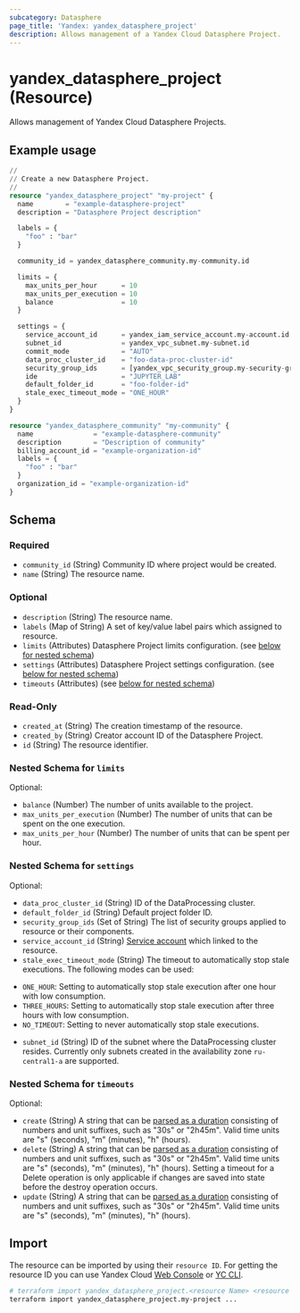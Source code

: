 ```yaml
---
subcategory: Datasphere
page_title: 'Yandex: yandex_datasphere_project'
description: Allows management of a Yandex Cloud Datasphere Project.
---
```


# yandex_datasphere_project (Resource)

Allows management of Yandex Cloud Datasphere Projects.

## Example usage

```terraform
//
// Create a new Datasphere Project.
//
resource "yandex_datasphere_project" "my-project" {
  name        = "example-datasphere-project"
  description = "Datasphere Project description"

  labels = {
    "foo" : "bar"
  }

  community_id = yandex_datasphere_community.my-community.id

  limits = {
    max_units_per_hour      = 10
    max_units_per_execution = 10
    balance                 = 10
  }

  settings = {
    service_account_id      = yandex_iam_service_account.my-account.id
    subnet_id               = yandex_vpc_subnet.my-subnet.id
    commit_mode             = "AUTO"
    data_proc_cluster_id    = "foo-data-proc-cluster-id"
    security_group_ids      = [yandex_vpc_security_group.my-security-group.id]
    ide                     = "JUPYTER_LAB"
    default_folder_id       = "foo-folder-id"
    stale_exec_timeout_mode = "ONE_HOUR"
  }
}

resource "yandex_datasphere_community" "my-community" {
  name               = "example-datasphere-community"
  description        = "Description of community"
  billing_account_id = "example-organization-id"
  labels = {
    "foo" : "bar"
  }
  organization_id = "example-organization-id"
}
```

<!-- schema generated by tfplugindocs -->
## Schema

### Required

- `community_id` (String) Community ID where project would be created.
- `name` (String) The resource name.

### Optional

- `description` (String) The resource name.
- `labels` (Map of String) A set of key/value label pairs which assigned to resource.
- `limits` (Attributes) Datasphere Project limits configuration. (see [below for nested schema](#nestedatt--limits))
- `settings` (Attributes) Datasphere Project settings configuration. (see [below for nested schema](#nestedatt--settings))
- `timeouts` (Attributes) (see [below for nested schema](#nestedatt--timeouts))

### Read-Only

- `created_at` (String) The creation timestamp of the resource.
- `created_by` (String) Creator account ID of the Datasphere Project.
- `id` (String) The resource identifier.

<a id="nestedatt--limits"></a>
### Nested Schema for `limits`

Optional:

- `balance` (Number) The number of units available to the project.
- `max_units_per_execution` (Number) The number of units that can be spent on the one execution.
- `max_units_per_hour` (Number) The number of units that can be spent per hour.


<a id="nestedatt--settings"></a>
### Nested Schema for `settings`

Optional:

- `data_proc_cluster_id` (String) ID of the DataProcessing cluster.
- `default_folder_id` (String) Default project folder ID.
- `security_group_ids` (Set of String) The list of security groups applied to resource or their components.
- `service_account_id` (String) [Service account](https://yandex.cloud/docs/iam/concepts/users/service-accounts) which linked to the resource.
- `stale_exec_timeout_mode` (String) The timeout to automatically stop stale executions. The following modes can be used:
 * `ONE_HOUR`: Setting to automatically stop stale execution after one hour with low consumption.
  * `THREE_HOURS`: Setting to automatically stop stale execution after three hours with low consumption.
  * `NO_TIMEOUT`: Setting to never automatically stop stale executions.
- `subnet_id` (String) ID of the subnet where the DataProcessing cluster resides. Currently only subnets created in the availability zone `ru-central1-a` are supported.


<a id="nestedatt--timeouts"></a>
### Nested Schema for `timeouts`

Optional:

- `create` (String) A string that can be [parsed as a duration](https://pkg.go.dev/time#ParseDuration) consisting of numbers and unit suffixes, such as "30s" or "2h45m". Valid time units are "s" (seconds), "m" (minutes), "h" (hours).
- `delete` (String) A string that can be [parsed as a duration](https://pkg.go.dev/time#ParseDuration) consisting of numbers and unit suffixes, such as "30s" or "2h45m". Valid time units are "s" (seconds), "m" (minutes), "h" (hours). Setting a timeout for a Delete operation is only applicable if changes are saved into state before the destroy operation occurs.
- `update` (String) A string that can be [parsed as a duration](https://pkg.go.dev/time#ParseDuration) consisting of numbers and unit suffixes, such as "30s" or "2h45m". Valid time units are "s" (seconds), "m" (minutes), "h" (hours).

## Import

The resource can be imported by using their `resource ID`. For getting the resource ID you can use Yandex Cloud [Web Console](https://console.yandex.cloud) or [YC CLI](https://yandex.cloud/docs/cli/quickstart).

```bash
# terraform import yandex_datasphere_project.<resource Name> <resource Id>
terraform import yandex_datasphere_project.my-project ...
```
